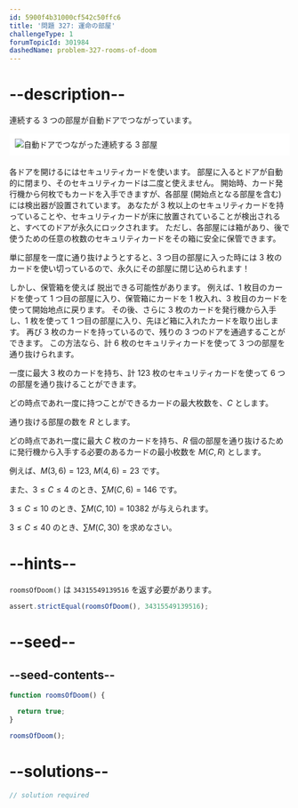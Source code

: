 ```yaml
---
id: 5900f4b31000cf542c50ffc6
title: '問題 327: 運命の部屋'
challengeType: 1
forumTopicId: 301984
dashedName: problem-327-rooms-of-doom
---
```


# --description--

連続する 3 つの部屋が自動ドアでつながっています。

<img alt="自動ドアでつながった連続する 3 部屋" src="https://cdn.freecodecamp.org/curriculum/project-euler/rooms-of-doom.gif" style="background-color: white; padding: 10px; display: block; margin-right: auto; margin-left: auto; margin-bottom: 1.2rem;" />

各ドアを開けるにはセキュリティカードを使います。 部屋に入るとドアが自動的に閉まり、そのセキュリティカードは二度と使えません。 開始時、カード発行機から何枚でもカードを入手できますが、各部屋 (開始点となる部屋を含む) には検出器が設置されています。 あなたが 3 枚以上のセキュリティカードを持っていることや、セキュリティカードが床に放置されていることが検出されると、すべてのドアが永久にロックされます。 ただし、各部屋には箱があり、後で使うための任意の枚数のセキュリティカードをその箱に安全に保管できます。

単に部屋を一度に通り抜けようとすると、3 つ目の部屋に入った時には 3 枚のカードを使い切っているので、永久にその部屋に閉じ込められます！

しかし、保管箱を使えば 脱出できる可能性があります。 例えば、1 枚目のカードを使って 1 つ目の部屋に入り、保管箱にカードを 1 枚入れ、3 枚目のカードを使って開始地点に戻ります。 その後、さらに 3 枚のカードを発行機から入手し、1 枚を使って 1 つ目の部屋に入り、先ほど箱に入れたカードを取り出します。 再び 3 枚のカードを持っているので、残りの 3 つのドアを通過することができます。 この方法なら、計 6 枚のセキュリティカードを使って 3 つの部屋を通り抜けられます。

一度に最大 3 枚のカードを持ち、計 123 枚のセキュリティカードを使って 6 つの部屋を通り抜けることができます。

どの時点であれ一度に持つことができるカードの最大枚数を、$C$ とします。

通り抜ける部屋の数を $R$ とします。

どの時点であれ一度に最大 $C$ 枚のカードを持ち、$R$ 個の部屋を通り抜けるために発行機から入手する必要のあるカードの最小枚数を $M(C, R)$ とします。

例えば、$M(3, 6) = 123$, $M(4, 6) = 23$ です。

また、$3 ≤ C ≤ 4$ のとき、$\sum M(C, 6) = 146$ です。

$3 ≤ C ≤ 10$ のとき、$\sum M(C, 10) = 10382$ が与えられます。

$3 ≤ C ≤ 40$ のとき、$\sum M(C, 30)$ を求めなさい。

# --hints--

`roomsOfDoom()` は `34315549139516` を返す必要があります。

```js
assert.strictEqual(roomsOfDoom(), 34315549139516);
```

# --seed--

## --seed-contents--

```js
function roomsOfDoom() {

  return true;
}

roomsOfDoom();
```

# --solutions--

```js
// solution required
```
